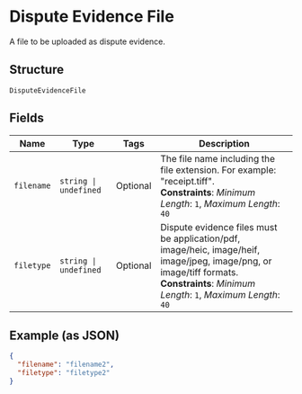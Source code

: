 
# Dispute Evidence File

A file to be uploaded as dispute evidence.

## Structure

`DisputeEvidenceFile`

## Fields

| Name | Type | Tags | Description |
|  --- | --- | --- | --- |
| `filename` | `string \| undefined` | Optional | The file name including the file extension. For example: "receipt.tiff".<br>**Constraints**: *Minimum Length*: `1`, *Maximum Length*: `40` |
| `filetype` | `string \| undefined` | Optional | Dispute evidence files must be application/pdf, image/heic, image/heif, image/jpeg, image/png, or image/tiff formats.<br>**Constraints**: *Minimum Length*: `1`, *Maximum Length*: `40` |

## Example (as JSON)

```json
{
  "filename": "filename2",
  "filetype": "filetype2"
}
```


